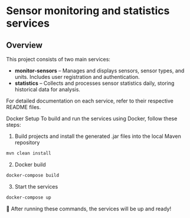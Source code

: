 # Sensor monitoring and statistics services

## Overview
This project consists of two main services:

- **monitor-sensors** – Manages and displays sensors, sensor types, and units. Includes user registration and authentication. 
- **statistics** – Collects and processes sensor statistics daily, storing historical data for analysis.

For detailed documentation on each service, refer to their respective README files.

Docker Setup
To build and run the services using Docker, follow these steps:

1. Build projects and install the generated .jar files into the local Maven repository
```bash
mvn clean install
``` 
2. Docker build
```bash
docker-compose build
``` 
3. Start the services
```bash
docker-compose up
``` 
🚀 After running these commands, the services will be up and ready!
